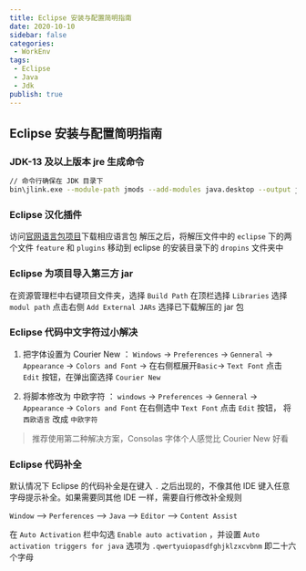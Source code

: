 ```yaml
---
title: Eclipse 安装与配置简明指南
date: 2020-10-10
sidebar: false
categories:
 - WorkEnv
tags:
 - Eclipse
 - Java
 - Jdk
publish: true
---
```


## Eclipse 安装与配置简明指南

### JDK-13 及以上版本 jre 生成命令
```bash
// 命令行确保在 JDK 目录下
bin\jlink.exe --module-path jmods --add-modules java.desktop --output jre
```

### Eclipse 汉化插件
访问[官网语言包项目](https://www.eclipse.org/babel/)下载相应语言包
解压之后，将解压文件中的 `eclipse` 下的两个文件 `feature` 和 `plugins` 移动到 eclipse 的安装目录下的 `dropins` 文件夹中

### Eclipse 为项目导入第三方 jar
在资源管理栏中右键项目文件夹，选择 `Build Path` 在顶栏选择 `Libraries` 选择 `modul path` 点击右侧 `Add External JARs` 选择已下载解压的 jar 包

### Eclipse 代码中文字符过小解决

1. 把字体设置为 Courier New ：
`Windows` -> `Preferences` -> `Genneral` -> `Appearance` -> `Colors and Font` -> 在右侧框展开`Basic`-> `Text Font` 点击`Edit` 按钮，在弹出窗选择 `Courier New`

2. 将脚本修改为 中欧字符 ：
`windows` -> `Preferences` -> `Genneral` -> `Appearance` -> `Colors and Font` 在右侧选中 `Text Font` 点击 `Edit` 按钮， 将 `西欧语言` 改成 `中欧字符`

> 推荐使用第二种解决方案，Consolas 字体个人感觉比 Courier New 好看

### Eclipse 代码补全
默认情况下 Eclipse 的代码补全是在键入 `.` 之后出现的，不像其他 IDE 键入任意字母提示补全。如果需要同其他 IDE 一样，需要自行修改补全规则

`Window` --> `Perferences` --> `Java` --> `Editor` --> `Content Assist`

在 `Auto Activation` 栏中勾选 `Enable auto activation` ，并设置 `Auto activation triggers for java` 选项为 `.qwertyuiopasdfghjklzxcvbnm` 即二十六个字母